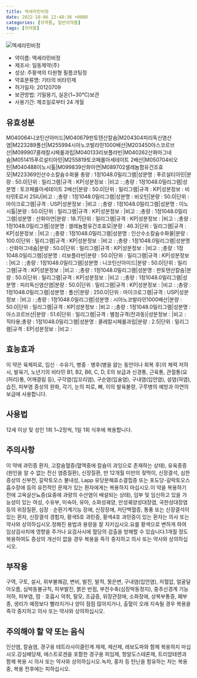```yaml
---
title: 엑세라민비정
date: 2022-10-06 22:48:36 +0800
categories: [의약품, 일반의약품]
tags: [의약품]
---
```

![엑세라민비정](https://nedrug.mfds.go.kr/pbp/cmn/itemImageDownload/146032774713800050)

- 약이름: 엑세라민비정
- 제조사: 일동제약(주)
- 성상: 주황색의 타원형 필름코팅정
- 약효분류명: 기타의 비타민제
- 허가일자: 20120709
- 보관방법: 기밀용기, 실온(1~30℃)보관
- 사용기간: 제조일로부터 24 개월
## 유효성분
M040064니코틴산아미드|M040679판토텐산칼슘|M204304피리독신염산염|M223289폴산|M255994시아노코발라민1000배산|M203450아스코르브산|M099907콜레칼시페롤과립|M040133리보플라빈|M040262산화마그네슘|M051415푸르설티아민|M255819토코페롤아세테이트 2배산|M050704비오틴|M040488이노시톨|M099839산화아연|M089702셀레늄함유건조효모|M223369인산수소칼슘수화물
총량 : 1정1048.0밀리그램|성분명 : 푸르설티아민|분량 : 50.0|단위 : 밀리그램|규격 : KP|성분정보 : |비고 : ;총량 : 1정1048.0밀리그램|성분명 : 토코페롤아세테이트 2배산|분량 : 50.0|단위 : 밀리그램|규격 : KP|성분정보 : 비타민E로서 25IU|비고 : ;총량 : 1정1048.0밀리그램|성분명 : 비오틴|분량 : 50.0|단위 : 마이크로그램|규격 : USP|성분정보 : |비고 : ;총량 : 1정1048.0밀리그램|성분명 : 이노시톨|분량 : 50.0|단위 : 밀리그램|규격 : KP|성분정보 : |비고 : ;총량 : 1정1048.0밀리그램|성분명 : 산화아연|분량 : 18.7|단위 : 밀리그램|규격 : KP|성분정보 : |비고 : ;총량 : 1정1048.0밀리그램|성분명 : 셀레늄함유건조효모|분량 : 46.3|단위 : 밀리그램|규격 : KP|성분정보 : |비고 : ;총량 : 1정1048.0밀리그램|성분명 : 인산수소칼슘수화물|분량 : 100.0|단위 : 밀리그램|규격 : KP|성분정보 : |비고 : ;총량 : 1정1048.0밀리그램|성분명 : 산화마그네슘|분량 : 50.0|단위 : 밀리그램|규격 : KP|성분정보 : |비고 : ;총량 : 1정1048.0밀리그램|성분명 : 리보플라빈|분량 : 50.0|단위 : 밀리그램|규격 : KP|성분정보 : |비고 : ;총량 : 1정1048.0밀리그램|성분명 : 니코틴산아미드|분량 : 50.0|단위 : 밀리그램|규격 : KP|성분정보 : |비고 : ;총량 : 1정1048.0밀리그램|성분명 : 판토텐산칼슘|분량 : 50.0|단위 : 밀리그램|규격 : KP|성분정보 : |비고 : ;총량 : 1정1048.0밀리그램|성분명 : 피리독신염산염|분량 : 50.0|단위 : 밀리그램|규격 : KP|성분정보 : |비고 : ;총량 : 1정1048.0밀리그램|성분명 : 폴산|분량 : 250.0|단위 : 마이크로그램|규격 : USP|성분정보 : |비고 : ;총량 : 1정1048.0밀리그램|성분명 : 시아노코발라민1000배산|분량 : 50.0|단위 : 밀리그램|규격 : KP|성분정보 : |비고 : ;총량 : 1정1048.0밀리그램|성분명 : 아스코르브산|분량 : 51.6|단위 : 밀리그램|규격 : 별첨규격(전과동)|성분정보 : |비고 : 직타용;총량 : 1정1048.0밀리그램|성분명 : 콜레칼시페롤과립|분량 : 2.5|단위 : 밀리그램|규격 : EP|성분정보 : |비고 :
## 효능효과
이 약은 육체피로, 임신ㆍ수유기, 병중ㆍ병후(병을 앓는 동안이나 회복 후)의 체력 저하 시, 발육기, 노년기의 비타민 B1, B2, B6, C, D, E의 보급과 신경통, 근육통, 관절통(요(허리)통, 어깨결림 등), 구각염(입꼬리염), 구순염(입술염), 구내염(입안염), 설염(혀염), 습진, 피부염 증상의 완화, 각기, 눈의 피로, 뼈, 이의 발육불량, 구루병의 예방과 아연의 보급에 사용합니다.
## 사용법
12세 이상 및 성인 1회 1~2정씩, 1일 1회 식후에 복용합니다.
## 주의사항
이 약에 과민증 환자, 고칼슘혈증(혈액중에 칼슘이 과잉으로 존재하는 상태), 유육종증(원인을 알 수 없는 전신 염증질환), 신장질환, 만 12개월 미만의 젖먹이, 신장결석, 심한 증상의 신부전, 갈락토오스 불내성, Lapp 유당분해효소결핍증 또는 포도당-갈락토오스 흡수장애 등의 유전적인 문제가 있는 환자에게는 복용하지 마십시오.이 약을 복용하기 전에 고옥살산뇨증(요중에 과량의 수산염이 배설되는 상태), 임부 및 임신하고 있을 가능성이 있는 여성, 수유부, 미숙아, 유아, 소화성궤양, 만성궤양성대장염, 국한성대장염 등의 위장질환, 심장ㆍ순환기계기능 장애, 신장장애, 저단백혈증, 통풍 또는 신장결석이 있는 환자, 신장결석 경험자, 황색5호 과민증, 황색4호 과민증이 있는 환자는 의사 또는 약사와 상의하십시오.정해진 용법과 용량을 잘 지키십시오.요를 황색으로 변하게 하여 임상검사치에 영향을 주거나 요검사시에 혈당의 검출을 방해할 수 있습니다.1개월 정도 복용하여도 증상의 개선이 없을 경우 복용을 즉각 중지하고 의사 또는 약사와 상의하십시오.
## 부작용
구역, 구토, 설사, 위부불쾌감, 변비, 발진, 발적, 묽은변, 구내염(입안염), 저혈압, 얼굴달아오름, 심박동불규칙, 피부발진, 붉은 반점, 부전수축(심장박동정지), 중추신경계 기능저하, 피부염, 땀ㆍ호흡시 악취, 탈모, 조급증, 위장관장애, 소화장애, 상복부통증, 폐부종, 생리가 예정보다 빨라지거나 양이 점점 많아지거나, 출혈이 오래 지속될 경우 복용을 즉각 중지하고 의사 또는 약사와 상의하십시오.
## 주의해야 할 약 또는 음식
인산염, 칼슘염, 경구용 테트라사이클린계 제제, 제산제, 레보도파와 함께 복용하지 마십시오.강심배당체, 에스트로겐을 포함한 경구용 피임제, 항알도스테론제, 트리암테렌과 함께 복용 시 의사 또는 약사와 상의하십시오.녹차, 홍차 등 탄닌을 함유하는 차는 복용 중, 복용 전후에는 피하십시오.
